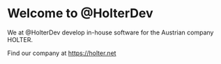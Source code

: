 # Welcome to @HolterDev

We at @HolterDev develop in-house software for the Austrian company HOLTER.

Find our company at <https://holter.net>
